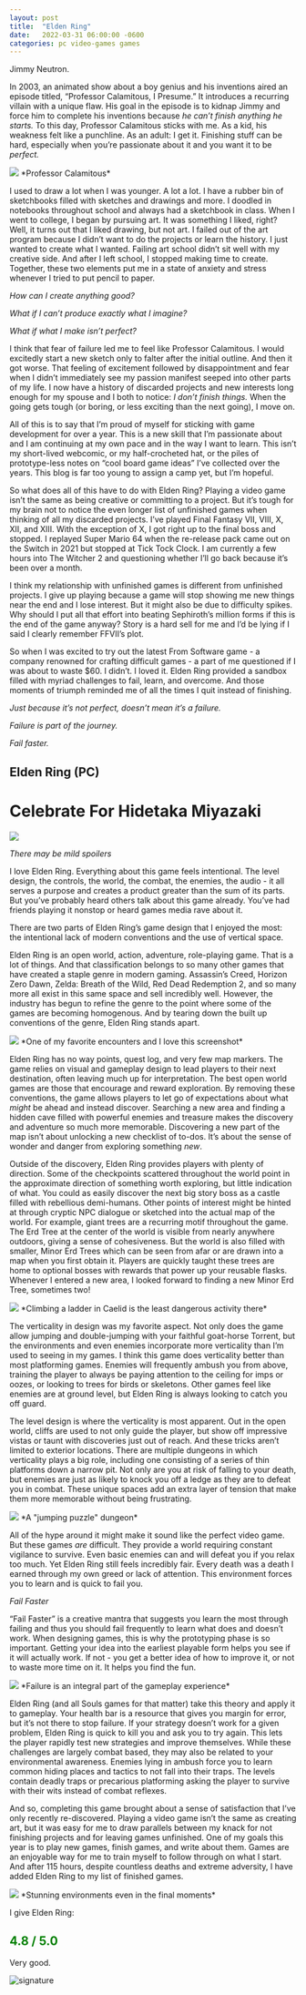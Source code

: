 ```yaml
---
layout: post
title:  "Elden Ring"
date:   2022-03-31 06:00:00 -0600
categories: pc video-games games
---
```

Jimmy Neutron. 

In 2003, an animated show about a boy genius and his inventions aired an episode titled, “Professor Calamitous, I Presume.” It introduces a recurring villain with a unique flaw. His goal in the episode is to kidnap Jimmy and force him to complete his inventions because *he can’t finish anything he starts.* To this day, Professor Calamitous sticks with me. As a kid, his weakness felt like a punchline. As an adult: I get it. Finishing stuff can be hard, especially when you’re passionate about it and you want it to be *perfect.*

<img src="{{site.baseurl}}/assets/images/2022-03-31-elden-ring-professor-calamitous.png" >
*Professor Calamitous*

I used to draw a lot when I was younger. A lot a lot. I have a rubber bin of sketchbooks filled with sketches and drawings and more. I doodled in notebooks throughout school and always had a sketchbook in class. When I went to college, I began by pursuing art. It was something I liked, right? Well, it turns out that I liked drawing, but not art. I failed out of the art program because I didn’t want to do the projects or learn the history. I just wanted to create what I wanted. Failing art school didn’t sit well with my creative side. And after I left school, I stopped making time to create. Together, these two elements put me in a state of anxiety and stress whenever I tried to put pencil to paper. 

*How can I create anything good?*

*What if I can’t produce exactly what I imagine?*

*What if what I make isn’t perfect?*

I think that fear of failure led me to feel like Professor Calamitous. I would excitedly start a new sketch only to falter after the initial outline. And then it got worse. That feeling of excitement followed by disappointment and fear when I didn’t immediately see my passion manifest seeped into other parts of my life. I now have a history of discarded projects and new interests long enough for my spouse and I both to notice: *I don’t finish things.* When the going gets tough (or boring, or less exciting than the next going), I move on.

All of this is to say that I’m proud of myself for sticking with game development for over a year. This is a new skill that I’m passionate about and I am continuing at my own pace and in the way I want to learn. This isn’t my short-lived webcomic, or my half-crocheted hat, or the piles of prototype-less notes on “cool board game ideas” I’ve collected over the years. This blog is far too young to assign a camp yet, but I’m hopeful. 

So what does all of this have to do with Elden Ring? Playing a video game isn’t the same as being creative or committing to a project. But it’s tough for my brain not to notice the even longer list of unfinished games when thinking of all my discarded projects. I’ve played Final Fantasy VII, VIII, X, XII, and XIII. With the exception of X, I got right up to the final boss and stopped. I replayed Super Mario 64 when the re-release pack came out on the Switch in 2021 but stopped at Tick Tock Clock. I am currently a few hours into The Witcher 2 and questioning whether I’ll go back because it’s been over a month. 

I think my relationship with unfinished games is different from unfinished projects. I give up playing because a game will stop showing me new things near the end and I lose interest. But it might also be due to difficulty spikes. Why should I put all that effort into beating Sephiroth’s million forms if this is the end of the game anyway? Story is a hard sell for me and I’d be lying if I said I clearly remember FFVII’s plot. 

So when I was excited to try out the latest From Software game - a company renowned for crafting difficult games - a part of me questioned if I was about to waste $60. I didn’t. I loved it. Elden Ring provided a sandbox filled with myriad challenges to fail, learn, and overcome. And those moments of triumph reminded me of all the times I quit instead of finishing. 

*Just because it’s not perfect, doesn’t mean it’s a failure.*

*Failure is part of the journey.*

*Fail faster.*


## Elden Ring (PC)
# Celebrate For Hidetaka Miyazaki

<img src="{{site.baseurl}}/assets/images/2022-03-31-elden-ring-moghwyn-stars.png" >

*There may be mild spoilers*

I love Elden Ring. Everything about this game feels intentional. The level design, the controls, the world, the combat, the enemies, the audio - it all serves a purpose and creates a product greater than the sum of its parts. But you’ve probably heard others talk about this game already. You’ve had friends playing it nonstop or heard games media rave about it. 

There are two parts of Elden Ring’s game design that I enjoyed the most: the intentional lack of modern conventions and the use of vertical space. 

Elden Ring is an open world, action, adventure, role-playing game. That is a lot of things. And that classification belongs to so many other games that have created a staple genre in modern gaming. Assassin’s Creed, Horizon Zero Dawn, Zelda: Breath of the Wild, Red Dead Redemption 2, and so many more all exist in this same space and sell incredibly well. However, the industry has begun to refine the genre to the point where some of the games are becoming homogenous. And by tearing down the built up conventions of the genre, Elden Ring stands apart. 

<img src="{{site.baseurl}}/assets/images/2022-03-31-elden-ring-hmm.png" >
*One of my favorite encounters and I love this screenshot*

Elden Ring has no way points, quest log, and very few map markers. The game relies on visual and gameplay design to lead players to their next destination, often leaving much up for interpretation. The best open world games are those that encourage and reward exploration. By removing these conventions, the game allows players to let go of expectations about what *might* be ahead and instead discover. Searching a new area and finding a hidden cave filled with powerful enemies and treasure makes the discovery and adventure so much more memorable. Discovering a new part of the map isn’t about unlocking a new checklist of to-dos. It’s about the sense of wonder and danger from exploring something *new*. 

Outside of the discovery, Elden Ring provides players with plenty of direction. Some of the checkpoints scattered throughout the world point in the approximate direction of something worth exploring, but little indication of what. You could as easily discover the next big story boss as a castle filled with rebellious demi-humans. Other points of interest might be hinted at through cryptic NPC dialogue or sketched into the actual map of the world. For example, giant trees are a recurring motif throughout the game. The Erd Tree at the center of the world is visible from nearly anywhere outdoors, giving a sense of cohesiveness. But the world is also filled with smaller, Minor Erd Trees which can be seen from afar or are drawn into a map when you first obtain it. Players are quickly taught these trees are home to optional bosses with rewards that power up your reusable flasks. Whenever I entered a new area, I looked forward to finding a new Minor Erd Tree, sometimes two! 

<img src="{{site.baseurl}}/assets/images/2022-03-31-elden-ring-erd-trees.png" >
*Climbing a ladder in Caelid is the least dangerous activity there*

The verticality in design was my favorite aspect. Not only does the game allow jumping and double-jumping with your faithful goat-horse Torrent, but the environments and even enemies incorporate more verticality than I’m used to seeing in my games. I think this game does verticality better than most platforming games. Enemies will frequently ambush you from above, training the player to always be paying attention to the ceiling for imps or oozes, or looking to trees for birds or skeletons. Other games feel like enemies are at ground level, but Elden Ring is always looking to catch you off guard. 

The level design is where the verticality is most apparent. Out in the open world, cliffs are used to not only guide the player, but show off impressive vistas or taunt with discoveries just out of reach. And these tricks aren’t limited to exterior locations. There are multiple dungeons in which verticality plays a big role, including one consisting of a series of thin platforms down a narrow pit. Not only are you at risk of falling to your death, but enemies are just as likely to knock you off a ledge as they are to defeat you in combat. These unique spaces add an extra layer of tension that make them more memorable without being frustrating. 

<img src="{{site.baseurl}}/assets/images/2022-03-31-elden-ring-inside-the-tower.png" >
*A "jumping puzzle" dungeon*

All of the hype around it might make it sound like the perfect video game. But these games *are* difficult. They provide a world requiring constant vigilance to survive. Even basic enemies can and will defeat you if you relax too much. Yet Elden Ring still feels incredibly fair. Every death was a death I earned through my own greed or lack of attention. This environment forces you to learn and is quick to fail you. 

*Fail Faster*

“Fail Faster” is a creative mantra that suggests you learn the most through failing and thus you should fail frequently to learn what does and doesn’t work. When designing games, this is why the prototyping phase is so important. Getting your idea into the earliest playable form helps you see if it will actually work. If not - you get a better idea of how to improve it, or not to waste more time on it. It helps you find the fun.

<img src="{{site.baseurl}}/assets/images/2022-03-31-elden-ring-you-died-runebear.png" >
*Failure is an integral part of the gameplay experience*

Elden Ring (and all Souls games for that matter) take this theory and apply it to gameplay. Your health bar is a resource that gives you margin for error, but it’s not there to stop failure. If your strategy doesn’t work for a given problem, Elden Ring is quick to kill you and ask you to try again. This lets the player rapidly test new strategies and improve themselves. While these challenges are largely combat based, they may also be related to your environmental awareness. Enemies lying in ambush force you to learn common hiding places and tactics to not fall into their traps. The levels contain deadly traps or precarious platforming asking the player to survive with their wits instead of combat reflexes. 

And so, completing this game brought about a sense of satisfaction that I’ve only recently re-discovered. Playing a video game isn’t the same as creating art, but it was easy for me to draw parallels between my knack for not finishing projects and for leaving games unfinished. One of my goals this year is to play new games, finish games, and write about them. Games are an enjoyable way for me to train myself to follow through on what I start. And after 115 hours, despite countless deaths and extreme adversity, I have added Elden Ring to my list of finished games. 

<img src="{{site.baseurl}}/assets/images/2022-03-31-elden-ring-farum-azula.png" >
*Stunning environments even in the final moments*

I give Elden Ring:

## <span style="color:green">**4.8 / 5.0**</span>

Very good. 

<img src="{{site.baseurl}}/assets/images/signature01.png" alt="signature" >
